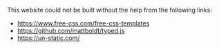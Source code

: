 This website could not be built without the help from the following links:


- https://www.free-css.com/free-css-templates
- https://github.com/mattboldt/typed.js
- https://un-static.com/
